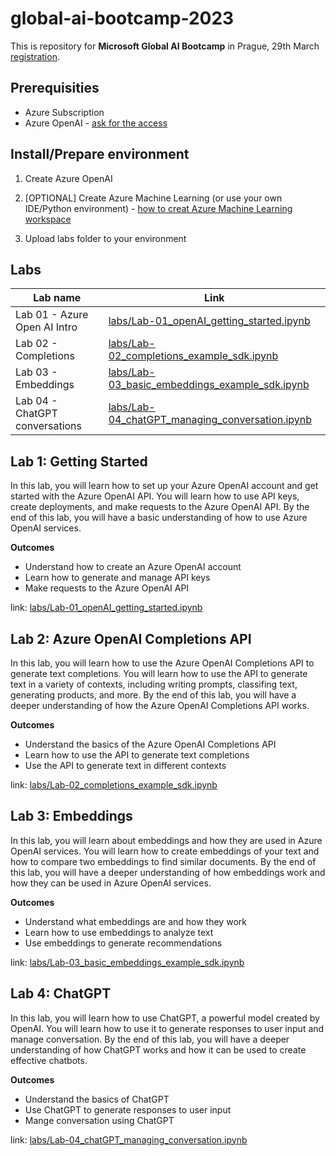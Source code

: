 # global-ai-bootcamp-2023

This is repository for **Microsoft Global AI Bootcamp** in Prague, 29th March [registration](https://msevents.microsoft.com/event?id=3093995336).


## Prerequisities
- Azure Subscription
- Azure OpenAI - [ask for the access](https://aka.ms/oai/access) 


## Install/Prepare environment
1. Create Azure OpenAI

1. [OPTIONAL] Create Azure Machine Learning (or use your own IDE/Python environment) - [how to creat Azure Machine Learning workspace](./create-azureml.md)

1. Upload labs folder to your environment

## Labs

| Lab name | Link |
|----------|------|
| Lab 01 - Azure Open AI Intro | [labs/Lab-01_openAI_getting_started.ipynb](labs/Lab-01_openAI_getting_started.ipynb) |
| Lab 02 - Completions | [labs/Lab-02_completions_example_sdk.ipynb](labs/Lab-02_completions_example_sdk.ipynb) |
| Lab 03 - Embeddings| [labs/Lab-03_basic_embeddings_example_sdk.ipynb](labs/Lab-03_basic_embeddings_example_sdk.ipynb)|
| Lab 04 - ChatGPT conversations|[labs/Lab-04_chatGPT_managing_conversation.ipynb](labs/Lab-04_chatGPT_managing_conversation.ipynb)|

## Lab 1: Getting Started

In this lab, you will learn how to set up your Azure OpenAI account and get started with the Azure OpenAI API. You will learn how to use API keys, create deployments, and make requests to the Azure OpenAI API. By the end of this lab, you will have a basic understanding of how to use Azure OpenAI services.

**Outcomes**

- Understand how to create an Azure OpenAI account
- Learn how to generate and manage API keys
- Make requests to the Azure OpenAI API

link: [labs/Lab-01_openAI_getting_started.ipynb](labs/Lab-01_openAI_getting_started.ipynb) 


## Lab 2: Azure OpenAI Completions API

In this lab, you will learn how to use the Azure OpenAI Completions API to generate text completions. You will learn how to use the API to generate text in a variety of contexts, including writing prompts, classifing text, generating products, and more. By the end of this lab, you will have a deeper understanding of how the Azure OpenAI Completions API works.


**Outcomes**

- Understand the basics of the Azure OpenAI Completions API
- Learn how to use the API to generate text completions
- Use the API to generate text in different contexts

link: [labs/Lab-02_completions_example_sdk.ipynb](labs/Lab-02_completions_example_sdk.ipynb)

## Lab 3: Embeddings

In this lab, you will learn about embeddings and how they are used in Azure OpenAI services. You will learn how to create embeddings of your text and how to compare two embeddings to find similar documents. By the end of this lab, you will have a deeper understanding of how embeddings work and how they can be used in Azure OpenAI services.


**Outcomes**

- Understand what embeddings are and how they work
- Learn how to use embeddings to analyze text
- Use embeddings to generate recommendations

link: [labs/Lab-03_basic_embeddings_example_sdk.ipynb](labs/Lab-03_basic_embeddings_example_sdk.ipynb)

## Lab 4: ChatGPT

In this lab, you will learn how to use ChatGPT, a powerful model created by OpenAI. You will learn how to use it to generate responses to user input and manage conversation. By the end of this lab, you will have a deeper understanding of how ChatGPT works and how it can be used to create effective chatbots.


**Outcomes**

- Understand the basics of ChatGPT
- Use ChatGPT to generate responses to user input
- Mange conversation using ChatGPT

link: [labs/Lab-04_chatGPT_managing_conversation.ipynb](labs/Lab-04_chatGPT_managing_conversation.ipynb)